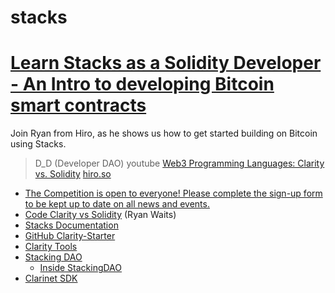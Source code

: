 # stacks

# [Learn Stacks as a Solidity Developer - An Intro to developing Bitcoin smart contracts](https://www.youtube.com/live/w5ZvGlv4gKY?si=atrKafYqdkdhedZb)
Join Ryan from Hiro, as he shows us how to get started building on Bitcoin using Stacks.

> D_D (Developer DAO) youtube
> [Web3 Programming Languages: Clarity vs. Solidity](https://www.hiro.so/blog/web3-programming-languages-clarity-vs-solidity)
> [hiro.so](https://www.hiro.so/)

- [The Competition is open to everyone! Please complete the sign-up form to be kept up to date on all news and events.](https://developerdao.notion.site/Fall-in-Love-with-Stacks-Bounties-Hiro-Workshop-Challenges-7-000-in-Prizes-2e364574b51942f0a50fc36161ee6da9#79d600a6d07b4780892f38a985635dc5)
- [Code Clarity vs Solidity](https://waits.dev/writing/clarity-vs-solidity)  (Ryan Waits)
- [Stacks Documentation](https://docs.stacks.co/clarity/overview)
- [GitHub Clarity-Starter](https://github.com/hirosystems/clarity-starter)
- [Clarity Tools](https://clarity.tools/)
- [Stacking DAO](https://app.stackingdao.com/)
	- [Inside StackingDAO](https://waits.dev/writing/inside-stacking-dao)
- [Clarinet SDK](https://docs.hiro.so/clarinet/guides/clarinet-js-sdk)
